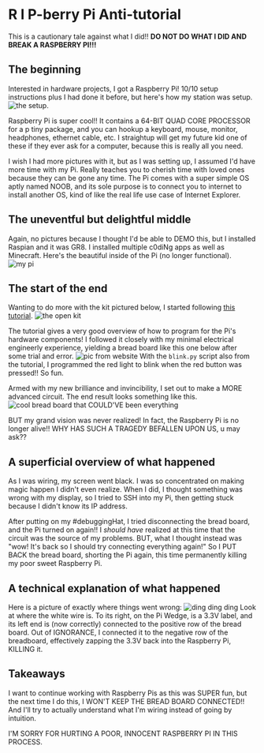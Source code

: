 # R I P-berry Pi Anti-tutorial

This is a cautionary tale against what I did!! **DO NOT DO WHAT I DID AND BREAK A RASPBERRY PI!!!** 

## The beginning 

Interested in hardware projects, I got a Raspberry Pi! 10/10 setup instructions plus I had done it before, but here's how my station was setup.
![the setup](setup.jpg).

Raspberry Pi is super cool!! It contains a 64-BIT QUAD CORE PROCESSOR for a p tiny package, and you can hookup a keyboard, mouse, monitor, headphones, ethernet cable, etc. I straightup will get my future kid one of these if they ever ask for a computer, because this is really all you need. 

I wish I had more pictures with it, but as I was setting up, I assumed I'd have more time with my Pi. Really teaches you to cherish time with loved ones because they can be gone any time. The Pi comes with a super simple OS aptly named NOOB, and its sole purpose is to connect you to internet to install another OS, kind of like the real life use case of Internet Explorer.

## The uneventful but delightful middle 

Again, no pictures because I thought I'd be able to DEMO this, but I installed Raspian and it was GR8. I installed multiple c0diNg apps as well as Minecraft. Here's the beautiful inside of the Pi (no longer functional).
![my pi](pi.jpg)

## The start of the end

Wanting to do more with the kit pictured below, I started following [this tutorial](https://learn.sparkfun.com/tutorials/raspberry-gpio).
![the open kit](kit.jpg)

The tutorial gives a very good overview of how to program for the Pi's hardware components! I followed it closely with my minimal electrical engineerly experience, yielding a bread board like this one below after some trial and error.
![pic from website](stolen.jpg)
With the `blink.py` script also from the tutorial, I programmed the red light to blink when the red button was pressed!! So fun. 

Armed with my new brilliance and invincibility, I set out to make a MORE advanced circuit. The end result looks something like this.
![cool bread board that COULD'VE been everything](breadboard.jpg)

BUT my grand vision was never realized! In fact, the Raspberry Pi is no longer alive!! WHY HAS SUCH A TRAGEDY BEFALLEN UPON US, u may ask?? 

## A superficial overview of what happened

As I was wiring, my screen went black. I was so concentrated on making magic happen I didn't even realize. When I did, I thought something was wrong with my display, so I tried to SSH into my Pi, then getting stuck because I didn't know its IP address. 

After putting on my #debuggingHat, I tried disconnecting the bread board, and the Pi turned on again!! I *should have* realized at this time that the circuit was the source of my problems. BUT, what I thought instead was "wow! It's back so I should try connecting everything again!" So I PUT BACK the bread board, shorting the Pi again, this time permanently killing my poor sweet Raspberry Pi.


## A technical explanation of what happened

Here is a picture of exactly where things went wrong:
![ding ding ding](danger.jpg)
Look at where the white wire is. To its right, on the Pi Wedge, is a 3.3V label, and its left end is (now correctly) connected to the positive row of the bread board. Out of IGNORANCE, I connected it to the negative row of the breadboard, effectively zapping the 3.3V back into the Raspberry Pi, KILLING it.


## Takeaways

I want to continue working with Raspberry Pis as this was SUPER fun, but the next time I do this, I WON'T KEEP THE BREAD BOARD CONNECTED!! And I'll try to actually understand what I'm wiring instead of going by intuition. 

I'M SORRY FOR HURTING A POOR, INNOCENT RASPBERRY PI IN THIS PROCESS.
